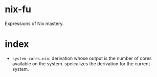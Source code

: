 # nix-fu

Expressions of Nix mastery.

# index

* `system-cores.nix`: derivation whose output is the number of cores available on the system. speicalizes the derivation for the current system.

